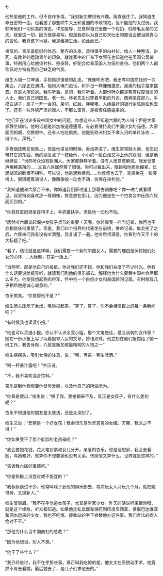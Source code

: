     七 

   他热爱他的工作，但不自作多情。“我对新加坡很有兴趣。简直迷住了。我知道生命丑恶的一面，也看透了那些吹牛大王和爱国的市政领袖，但不能挖的太过份。我聆听他们一切优美的演说，详加报导，总觉得自己很像一个假奶、假睫毛女星的丈夫。我爱这一切，因为很容易写。但是我若以为自己每天吐出的废话会被当做真心的言论，我真该下地狱。我是维持生活，如此而已。”

   相反的，杏乐直挺挺的体态、整齐的头发，烫得很平的白衬衫，给人一种整洁、讲究、有教养的运动青年的印象。就连家中的广东下女阿花也知道他在英国公司做事，特别用心给他烫衬衫、擦皮鞋，好配合位和英国人为伍的身份。他们两个人都钦佩对方特有而自己缺乏的气质。

   维生大啜一口啤酒，手指抓抓僵硬的乱发。“就像昨天吧，我出席中国商社的一次集会。六尿正在演讲。他用大嗓门说话，和平日一样慷慨激昂，黑黑的粗手摆来摆去。真是大演说家。我聆听着。是的，我聆听着。大部份听众都是教育程度很高的人士。我们自己的国民。老一代。林老先生也穿着毕挺的外衣、西裤坐在那儿，手摸白胡子，扇子一开一合的。亲切、红脸、胖嘟嘟、人缘最好的银行家陈凯松也去了。还有一些外貌严肃的商人，不那么富有，是被责任感逼来的。

   “他们正在讨论多设中国女中的问题。你想这些人不知道六尿的为人吗？但是大家都静坐倾听。他的话题是新加坡道德堕落，有必要维持我们中国少女的品德。大家面面相觑，交换眼神。还有人吃吃偷笑。他提到欧洲妇女不堪入目的单片泳衣……借个火，拜托。”

   手卷烟还叨在他唇上，但是他讲话的时候，香烟弄湿了。维生常常缺火柴，也忘记带其它的东西。他的朋友点了一枝给他，小小的一股白烟又冲上他的双眼，但是他继续说：“当然听众没有欧洲人。大家都静静听着。没有人愿意惹麻烦。我发觉掌声稀稀落落的……文盲六尿居然带了眼镜。你可以看出来，眼镜和他那张绷紧，长满胡须的脸很不相称。可以说，他是满脸横肉……你叔叔也去了，笔直坐在一张藤椅上，狠狠瞪着演说人，像雕像般一动也不动，彷佛在审判他。”

   “我知道他和六尿合不来。你知道我们家过道上那尊古铜像吧？你一进门就看得见。叔叔特别喜欢那一尊铜像，故意放在那儿，因为他是在一个拍卖会中压倒六尿而买到的。”

   “你叔叔直挺挺坐在椅子上，手抓着扶手。但是他一动也不动。

   “居然听六尿谈起保护女孩子贞节的重要！天哪，你若像我一样当记者，你再也不会相信任何事情了。但是，我们四个报界的代表坐在前排，拼命记录。集会完了之后，六尿来问我有没有听清楚。我复诵了一遍。他听后很满意，你看到今天早上的大标题了吧。”

   “看了，结论就是这样嘛，我们需要一个新的中国女人，需要的理由是保持她们处女的心怀……大标题，在第一版上。”

   “当然啰，那是他自己的报纸。他对我们还不错，他和我们共度了不少时光。他有什么话要说给报界听，就请我们到他的俱乐部去。解释他为什么要替中国社会尽那么多力。他使我想起狗肉将军，怀中抱一个白俄少女和美国顾问见面。有时候我几乎相信他是诚心诚意的。”

   杏乐笑笑。“你觉得他不是？”

   维生低头压熄了香烟，嘴唇抿起来。“算了，算了，你不会相信报上的每一条新闻吧？”

   “有时候我也读读小报。”

   “他也可以买通小报。你认不认识余雯小姐，那个文笔绝佳，最会讽刺的女作家？她在一份小报上写了两篇报导六尿的文章，妙语如珠，他立刻在我们报馆给了她一份工作。我告诉你，六尿是新加坡最精明的人物之一”

   维生摆摆头，吸引女侍的注意。说：“喂，再来一客生啤酒。”

   “喝一杯姜汁露吧！”杏乐说。

   “不，我不喜欢混合饮料。”

   杏乐提到他叔叔要他娶吴爱丽，以及他自己的所做所为。

   “你真是傻瓜，”维生说：“换了我，我抢都来不及，反正是女孩子，有什么差别呢？”

   杏乐不知道他的朋友是太肤浅，还是太深刻了。

   维生又说：“爱丽是一个好女孩！我会很乐意当吴恩喜的女婿。天哪，我求之不得！”

   “你如果受不了那个胖胖的老岳母呢？”

   “我会要她花钱，花大笔钞票和女儿分开。亲爱的杏乐，你是理想家，我会去看她，与她和好，就算你不想要她也没有关系，伤感情又算什么，世界就是这样的。”

   “告诉我六尿的事情吧。”

   “你是指报上没登过或不能登的？”

   “我叔叔谈过不少。他常叫戏子到他的俱乐部去，每次玩女人只玩几个月，就把她甩掉，又换新人。”

   维生皱皱眉。“我不在乎他追女孩子，尤其是穷家少女。昨天的演说听来很滑稽，就是这个缘故，听众都知道。如果他走私武器和弹药到印度尼西亚，换取巴达维亚和泗水运来的少女，我也不吃惊。接收站的手下会替他办这件事。我们合法的商人绝对不干。”

   “那他为什么当中国商社的总裁？”

   “因为他想当，别人不想。”

   “他干了些什么？”

   “我已经说过，我不在乎那些事。真正叫我吃惊的是，他太太在医院动手术，他竟然不肯去看她，最后她去了，是儿子们求他去的。”

